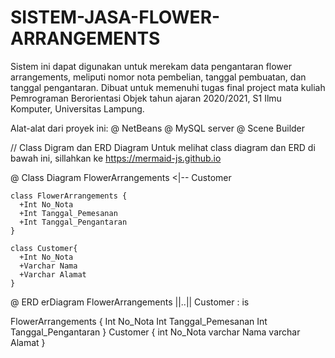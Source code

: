 # SISTEM-JASA-FLOWER-ARRANGEMENTS
Sistem ini dapat digunakan untuk merekam data pengantaran flower arrangements, meliputi nomor nota pembelian, tanggal pembuatan, dan tanggal pengantaran. Dibuat untuk memenuhi tugas final project mata kuliah Pemrograman Berorientasi Objek tahun ajaran 2020/2021, S1 Ilmu Komputer, Universitas Lampung.


Alat-alat dari proyek ini:
@ NetBeans
@ MySQL server
@ Scene Builder



// Class Digram dan ERD Diagram
Untuk melihat class diagram dan ERD di bawah ini, sillahkan ke https://mermaid-js.github.io

@ Class Diagram
FlowerArrangements <|-- Customer
    
    class FlowerArrangements {
      +Int No_Nota
      +Int Tanggal_Pemesanan
      +Int Tanggal_Pengantaran      
    }
    
    class Customer{
      +Int No_Nota
      +Varchar Nama
      +Varchar Alamat
    }

@ ERD
erDiagram
FlowerArrangements ||..|| Customer : is
        
FlowerArrangements {
Int No_Nota
Int Tanggal_Pemesanan
Int Tanggal_Pengantaran
}
Customer {
int No_Nota
varchar Nama
varchar Alamat
}

